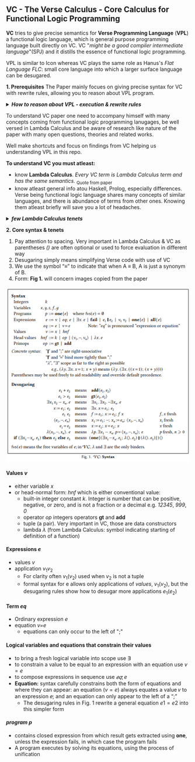 ## VC - The Verse Calculus - Core Calculus for Functional Logic Programming

**VC** tries to give precise semantics for **Verse Programming Language** (**VPL**) a functional logic language, which is general purpose programming language built directly on VC. VC "_might be a good compiler intermediate language_"(SPJ) and it distills the essence of functional logic programming.

VPL is similar to Icon whereas VC plays the same role as Hanus's _Flat Language FLC_: small core language into which a larger surface language can be desugared.

**1. Prerequisites**
The Paper mainly focues on giving precise syntax for VC with rewrite rules, allowing you to reason about VPL program.

<details>

***<summary>How to reason about VPL - execution & rewrite rules</summary>***
  How one _solves_ this **Verse** program?
  ```
x:tuple(int,int);
x = (2,y:int);
 x = (z:int, 3);
  x
  ```
  You have bunch of Verse code, some instructions which might give you some value, so what to do next ? How to evaluate it's result ?
  This is where VC with it's **rewrite rules** steps in. In math you've learned, you'de have to apply some rules to equation to solve it. There were also some concepts like precedence (firtst multiplication, then addition) and other ideas. This is what this paper mainly tries to do: define **rewrite** rules using simpler, more low level language: VC, which You will apply to Verse program to solve the equation. \
![RewriteRules](https://github.com/UnrealVerseGuru/VC_VerseCalculus/blob/GeneralNotes/Intro/ImageRefs/VC_VerseCalculus_RewriteRulesExmpl.png "Rewrite application example from Haskell")
  
  Paper will give us strategies on when to use certain rewrite rules and those will guide us how to simplify Verse program with VC, eventually solving it. Mentioned later **Confluence** is well illustrated in above example: it's property of rewriting system, describing which terms can be rewritten in more than one way, to yield the same result.
  
--------------------
  
</details>

To understand VC paper one need to accompany himself with many concepts coming from functional logic programming lanugages, be well versed in Lambda Calculus and be aware of research like nature of the paper with many open questions, theories and related works.

Well make shortcuts and focus on findings from VC helping us understanding VPL in this repo.

**To understand VC you must atleast:**
- know **Lambda Calculus**. _Every VC term is Lambda Calculus term and has the same semantics._ <sub>Quote from paper</sub>
- know atleast general info atou Haskell, Prolog, especially differences. Verse being functional logic language shares many concepts of similar languages, and there is abundance of terms from other ones. Knowing them atleast briefly will save you a lot of headaches.

<details>

***<summary>few Lambda Calculus tenets</summary>***
  
An expression $\lambda (x.E) M$ is called a **redex** (for reducible expression)
  
A reduction strategy (also called evaluation order) is a strategy for choosing redexes:
  * ***Applicative order reduction*** (**call-by-value**) **Strict evaluation strategy** is an eager evaluation strategy: chooses the ***leftmost-innermost*** redex in an expression
  * ***Normal order reduction*** (**call-by-name**) **lazy evaluation strategy** - chooses the ***leftmost-outermost*** redex in an expression
  * **Church-Rosser Theorem**: Normal form implies that there are no more reductions possible (since that arriving at same result using both strategies not always the case)
    * If normal form exists, then it is unique (i.e., result of computation does not depend on the order that reductions are applied; i.e., no expression can have two distinct normal forms)
    * If normal form exists, then normal order will find it
  
  ----------------------
 
  </details>

**2. Core syntax & tenets**

1. Pay attention to spacing. Very important in Lambda Calculus & VC as parentheses _()_ are often optional or used to force evaluation in different way
2. Desugaring simply means simplifying Verse code with use of VC
3. We use the symbol “≡” to indicate that when A ≡ B, A is just a synonym of B.
4. Form: **Fig 1.** will concern images copied from the paper

![RewriteRules](https://github.com/UnrealVerseGuru/VC_VerseCalculus/blob/GeneralNotes/Intro/ImageRefs/VC_AbstractSyntax1.png "Rewrite application example from Haskell")
#### Values _v_
  * either variable _x_
  * or head-normal form: _hnf_ which is either conventional value:
    *  built-in integer constant _k_. Integer is number that can be positive, negative, or zero, and is not a fraction or a decimal e.g. _12345_, _999_, _0_
    *  operator _op_ integers operators **gt** and **add**
    *  tuple (a pair). Very important in VC, those are data constructors
    *  lambda $\lambda$ (from Lambda Calculus: symbol indicating starting of definition of a function)

#### Expressions _e_
  * values _v_
  * application $v_1 v_2$
    * For clarity often $v_1 (v_2)$ used when $v_2$ is not a tuple
    * formal syntax for e allows only applications of _values_, $v_1 (v_2)$, but the desugaring rules show how to desugar more applications $e_1 (e_2)$

#### Term _eq_
  * Ordinary expression _e_
  * equation _v=e_
    * equations can only occur to the left of ";"

#### Logical variables and equations that constrain their values
  * to bring a fresh logical variable into scope use ∃
  * to constrain a value to be equal to an expression with an equation use $v=e$
  * to compose expressions in sequence use $𝑒𝑞; e$
  * **Equation:** syntax carefully constrains both the form of equations and where they can appear: an equation $(v=e)$ always equates a value 𝑣 to an expression 𝑒; and an equation can only appear to the left of a “;”
    *  The desugaring rules in Fig. 1 rewrite a general equation $e1=e2$ into this simpler form

#### _program_ _p_
  * contains closed expression from which result gets extracted using **one**, unless the expression fails, in which case the program fails
  * A program executes by solving its equations, using the process of unification



<!-- 
    in VC every variable is a function, we use $\lambda$ to define a function just as in LC which is called Lambda Abstraction

# ![RewriteRules](LINK "Rewrite application example from Haskell")
